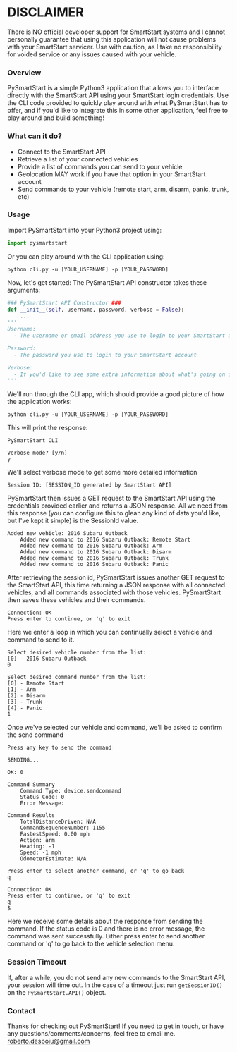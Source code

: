 # DISCLAIMER
There is NO official developer support for SmartStart systems and I cannot personally guarantee that using this application will not cause problems with your SmartStart servicer. Use with caution, as I take no responsibility for voided service or any issues caused with your vehicle.

### Overview
PySmartStart is a simple Python3 application that allows you to interface directly with the SmartStart API using your SmartStart login credentials. Use the CLI code provided to quickly play around with what PySmartStart has to offer, and if you'd like to integrate this in some other application, feel free to play around and build something!

### What can it do?
- Connect to the SmartStart API
- Retrieve a list of your connected vehicles
- Provide a list of commands you can send to your vehicle
- Geolocation MAY work if you have that option in your SmartStart account
- Send commands to your vehicle (remote start, arm, disarm, panic, trunk, etc)

### Usage
Import PySmartStart into your Python3 project using:
```python
import pysmartstart
```

Or you can play around with the CLI application using:
```shell
python cli.py -u [YOUR_USERNAME] -p [YOUR_PASSWORD]
```

Now, let's get started:
The PySmartStart API constructor takes these arguments:
```python
### PySmartStart API Constructor ###
def __init__(self, username, password, verbose = False):
    ...
'''
Username:
  - The username or email address you use to login to your SmartStart account

Password:
  - The password you use to login to your SmartStart account

Verbose:
  - If you'd like to see some extra information about what's going on in the background
'''
```

We'll run through the CLI app, which should provide a good picture of how the application works:
```shell
python cli.py -u [YOUR_USERNAME] -p [YOUR_PASSWORD]
```

This will print the response:
```
PySmartStart CLI

Verbose mode? [y/n]
y
```
We'll select verbose mode to get some more detailed information


```
Session ID: [SESSION_ID generated by SmartStart API]
```
PySmartStart then issues a GET request to the SmartStart API using the credentials provided earlier and returns a JSON response. All we need from this response (you can configure this to glean any kind of data you'd like, but I've kept it simple) is the SessionId value.


```
Added new vehicle: 2016 Subaru Outback
    Added new command to 2016 Subaru Outback: Remote Start
    Added new command to 2016 Subaru Outback: Arm
    Added new command to 2016 Subaru Outback: Disarm
    Added new command to 2016 Subaru Outback: Trunk
    Added new command to 2016 Subaru Outback: Panic
```
After retrieving the session id, PySmartStart issues another GET request to the SmartStart API, this time returning a JSON response with all connected vehicles, and all commands associated with those vehicles.
PySmartStart then saves these vehicles and their commands.


```
Connection: OK
Press enter to continue, or 'q' to exit
```
Here we enter a loop in which you can continually select a vehicle and command to send to it.


```
Select desired vehicle number from the list:
[0] - 2016 Subaru Outback
0

Select desired command number from the list:
[0] - Remote Start
[1] - Arm
[2] - Disarm
[3] - Trunk
[4] - Panic
1
```
Once we've selected our vehicle and command, we'll be asked to confirm the send command


```
Press any key to send the command

SENDING...

OK: 0

Command Summary
    Command Type: device.sendcommand
    Status Code: 0
    Error Message:

Command Results
    TotalDistanceDriven: N/A
    CommandSequenceNumber: 1155
    FastestSpeed: 0.00 mph
    Action: arm
    Heading: -1
    Speed: -1 mph
    OdometerEstimate: N/A

Press enter to select another command, or 'q' to go back
q

Connection: OK
Press enter to continue, or 'q' to exit
q
$  
```

Here we receive some details about the response from sending the command. If the status code is 0 and there is no error message, the command was sent successfully. Either press enter to send another command or 'q' to go back to the vehicle selection menu.

### Session Timeout
If, after a while, you do not send any new commands to the SmartStart API, your session will time out. In the case of a timeout just run ```getSessionID()``` on the ```PySmartStart.API()``` object.

### Contact
Thanks for checking out PySmartStart! If you need to get in touch, or have any questions/comments/concerns, feel free to email me.
roberto.despoiu@gmail.com
